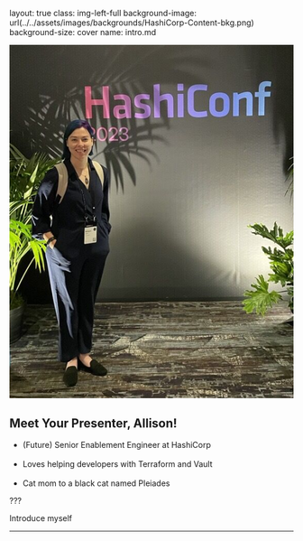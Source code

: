 layout: true
class: img-left-full
background-image: url(../../assets/images/backgrounds/HashiCorp-Content-bkg.png)
background-size: cover
name: intro.md

![Allison profile image](./assets/images/slide_images/profile_photo.png)

## Meet Your Presenter, Allison!

- (Future) Senior Enablement Engineer at HashiCorp
<br></br>
- Loves helping developers with Terraform and Vault
</br></br>
- Cat mom to a black cat named Pleiades

???

Introduce myself

---
